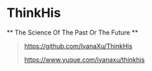 # ThinkHis

** The Science Of The Past Or The Future **

>
> https://github.com/IvanaXu/ThinkHis
>
> https://www.yuque.com/ivanaxu/thinkhis
> 

